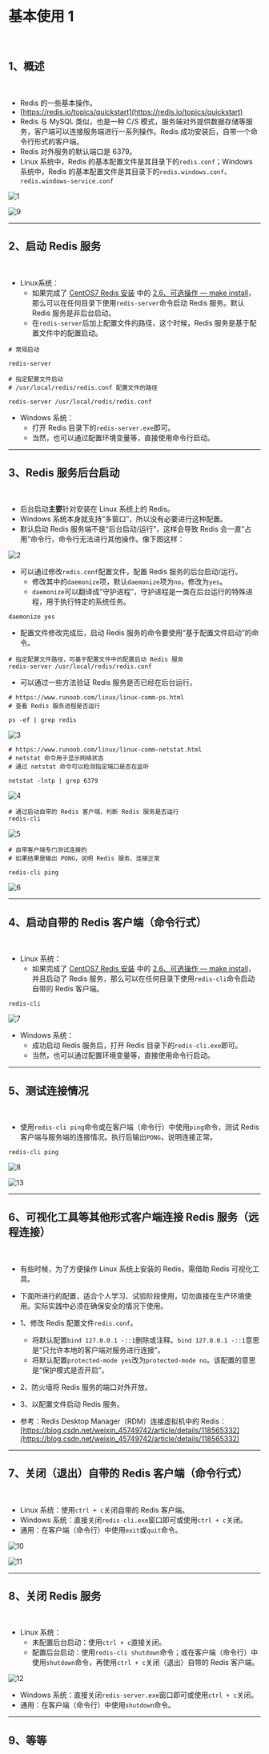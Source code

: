# 基本使用 1

<br/>

## 1、概述

<br/>

- Redis 的一些基本操作。
- [https://redis.io/topics/quickstart](https://redis.io/topics/quickstart)
- Redis 与 MySQL 类似，也是一种 C/S 模式，服务端对外提供数据存储等服务，客户端可以连接服务端进行一系列操作。Redis 成功安装后，自带一个命令行形式的客户端。
- Redis 对外服务的默认端口是 6379。
- Linux 系统中，Redis 的基本配置文件是其目录下的`redis.conf`；Windows 系统中，Redis 的基本配置文件是其目录下的`redis.windows.conf`、`redis.windows-service.conf`



![1](90adf589-8ebc-44b8-a857-9cc6060a90bf/1.jpg)



![9](90adf589-8ebc-44b8-a857-9cc6060a90bf/9.jpg)



---

## 2、启动 Redis 服务

<br/>

- Linux系统：
  - 如果完成了 [CentOS7 Redis 安装](https://yyscyber.github.io/development-environment-and-tools/0242477c-47f0-420c-9928-3a81fccfd1b9) 中的 [2.6、可选操作 — make install]()，那么可以在任何目录下使用`redis-server`命令启动 Redis 服务。默认 Redis 服务是非后台启动。
  - 在`redis-server`后加上配置文件的路径，这个时候，Redis 服务是基于配置文件中的配置启动。



```shell
# 常规启动

redis-server

# 指定配置文件启动
# /usr/local/redis/redis.conf 配置文件的路径

redis-server /usr/local/redis/redis.conf
```



- Windows 系统：
  - 打开 Redis 目录下的`redis-server.exe`即可。
  - 当然，也可以通过配置环境变量等，直接使用命令行启动。

---

## 3、Redis 服务后台启动

<br/>

- 后台启动**主要**针对安装在 Linux 系统上的 Redis。
- Windows 系统本身就支持“多窗口”，所以没有必要进行这种配置。
- 默认启动 Redis 服务端不是“后台启动/运行”，这样会导致 Redis 会一直“占用”命令行，命令行无法进行其他操作。像下图这样：



![2](90adf589-8ebc-44b8-a857-9cc6060a90bf/2.jpg)



- 可以通过修改`redis.conf`配置文件，配置 Redis 服务的后台启动/运行。
  - 修改其中的`daemonize`项，默认`daemonize`项为`no`，修改为`yes`。
  - `daemonize`可以翻译成“守护进程”，守护进程是一类在后台运行的特殊进程，用于执行特定的系统任务。



```config
daemonize yes
```



- 配置文件修改完成后，启动 Redis 服务的命令要使用“基于配置文件启动”的命令。



```shell
# 指定配置文件路径，可基于配置文件中的配置启动 Redis 服务
redis-server /usr/local/redis/redis.conf
```



- 可以通过一些方法验证 Redis 服务是否已经在后台运行。



```shell
# https://www.runoob.com/linux/linux-comm-ps.html
# 查看 Redis 服务进程是否运行

ps -ef | grep redis
```



![3](90adf589-8ebc-44b8-a857-9cc6060a90bf/3.jpg)



```shell
# https://www.runoob.com/linux/linux-comm-netstat.html
# netstat 命令用于显示网络状态
# 通过 netstat 命令可以检测指定端口是否在监听

netstat -lntp | grep 6379
```



![4](90adf589-8ebc-44b8-a857-9cc6060a90bf/4.jpg)



```shell
# 通过启动自带的 Redis 客户端，判断 Redis 服务是否运行
redis-cli
```



![5](90adf589-8ebc-44b8-a857-9cc6060a90bf/5.jpg)



```shell
# 自带客户端专门测试连接的
# 如果结果是输出 PONG，说明 Redis 服务、连接正常

redis-cli ping
```



![6](90adf589-8ebc-44b8-a857-9cc6060a90bf/6.jpg)



---

## 4、启动自带的 Redis 客户端（命令行式）

<br/>

- Linux 系统：
  - 如果完成了 [CentOS7 Redis 安装](https://yyscyber.github.io/development-environment-and-tools/0242477c-47f0-420c-9928-3a81fccfd1b9) 中的 [2.6、可选操作 — make install]()，并且启动了 Redis 服务，那么可以在任何目录下使用`redis-cli`命令启动自带的 Redis 客户端。



```shell
redis-cli
```



![7](90adf589-8ebc-44b8-a857-9cc6060a90bf/7.jpg)



- Windows 系统：
  - 成功启动 Redis 服务后，打开 Redis 目录下的`redis-cli.exe`即可。
  - 当然，也可以通过配置环境变量等，直接使用命令行启动。

---

## 5、测试连接情况

<br/>

- 使用`redis-cli ping`命令或在客户端（命令行）中使用`ping`命令，测试 Redis 客户端与服务端的连接情况。执行后输出`PONG`，说明连接正常。



```shell
redis-cli ping
```



![8](90adf589-8ebc-44b8-a857-9cc6060a90bf/8.jpg)



![13](90adf589-8ebc-44b8-a857-9cc6060a90bf/13.jpg)



---

## 6、可视化工具等其他形式客户端连接 Redis 服务（远程连接）

<br/>

- 有些时候，为了方便操作 Linux 系统上安装的 Redis，需借助 Redis 可视化工具。
- 下面所进行的配置，适合个人学习、试验阶段使用，切勿直接在生产环境使用。实际实践中必须在确保安全的情况下使用。



- 1、修改 Redis 配置文件`redis.conf`。
  - 将默认配置`bind 127.0.0.1 -::1`删除或注释。`bind 127.0.0.1 -::1`意思是“只允许本地的客户端对服务进行连接”。
  - 将默认配置`protected-mode yes`改为`protected-mode no`。该配置的意思是“保护模式是否开启”。
- 2、防火墙将 Redis 服务的端口对外开放。
- 3、以配置文件启动 Redis 服务。
- 参考：Redis Desktop Manager（RDM）连接虚拟机中的 Redis：[https://blog.csdn.net/weixin_45749742/article/details/118565332](https://blog.csdn.net/weixin_45749742/article/details/118565332)

---

## 7、关闭（退出）自带的 Redis 客户端（命令行式）

<br/>

- Linux 系统：使用`ctrl + c`关闭自带的 Redis 客户端。
- Windows 系统：直接关闭`redis-cli.exe`窗口即可或使用`ctrl + c`关闭。
- 通用：在客户端（命令行）中使用`exit`或`quit`命令。



![10](90adf589-8ebc-44b8-a857-9cc6060a90bf/10.jpg)



![11](90adf589-8ebc-44b8-a857-9cc6060a90bf/11.jpg)



---

## 8、关闭 Redis 服务

<br/>

- Linux 系统：
  - 未配置后台启动：使用`ctrl + c`直接关闭。
  - 配置后台启动：使用`redis-cli shutdown`命令；或在客户端（命令行）中使用`shutdown`命令，再使用`ctrl + c`关闭（退出）自带的 Redis 客户端。



![12](90adf589-8ebc-44b8-a857-9cc6060a90bf/12.jpg)



- Windows 系统：直接关闭`redis-server.exe`窗口即可或使用`ctrl + c`关闭。
- 通用：在客户端（命令行）中使用`shutdown`命令。

---

## 9、等等

